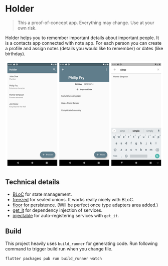 # Holder

> This a proof-of-concept app. Everything may change. Use at your own risk.

Holder helps you to remember important details about important people. It is a contacts app 
connected with note app. For each person you can create a profile and assign notes (details you
would like to remember) or dates (like birthday).

![Screenshots](screenshots.png)

## Technical details

- [BLoC](https://pub.dev/packages/flutter_bloc) for state management.
- [freezed](https://pub.dev/packages/freezed) for sealed unions. It works really nicely with BLoC.
- [floor](https://pub.dev/packages/floor) for persistence. (Will be perfect once type adapters area added.)
- [get_it](https://pub.dev/packages/get_it) for dependency injection of services.
- [injectable](https://pub.dev/packages/injectable) for auto-registering services with `get_it`.

## Build

This project heavily uses `build_runner` for generating code. Run following command to trigger build run
when you change file.

```
flutter packages pub run build_runner watch
```
